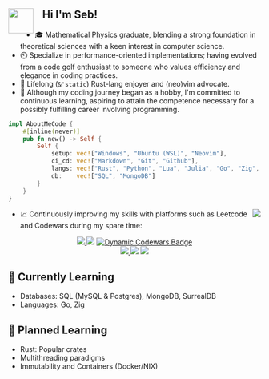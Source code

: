 
<div>
    <img align="left" src="https://media.giphy.com/media/j0ph697YBTGM8zm3u8/giphy.gif" width="50"> 
    <h2>‎‎‎‎‎‎‎‎‏‏‎ ‎‏‏‎ ‎‏‏‎ ‎Hi I'm Seb!</h2>
</div>

- 🎓 Mathematical Physics graduate, blending a strong foundation in theoretical sciences with a keen interest in computer science.
- ⏲️ Specialize in performance-oriented implementations; having evolved from a code golf enthusiast to someone who values efficiency and elegance in coding practices.
- 🦀 Lifelong (`&'static`) Rust-lang enjoyer and (neo)vim advocate.
- 💼 Although my coding journey began as a hobby, I'm committed to continuous learning, aspiring to attain the competence necessary for a possibly fulfilling career involving programming.

```rust
impl AboutMeCode {
    #[inline(never)]
    pub fn new() -> Self {
        Self {
            setup: vec!["Windows", "Ubuntu (WSL)", "Neovim"],
            ci_cd: vec!["Markdown", "Git", "Github"],
            langs: vec!["Rust", "Python", "Lua", "Julia", "Go", "Zig", "C++"], // Sorted by decreasing skill
            db:    vec!["SQL", "MongoDB"]                                      // WIP
        }
    }
}
```

<p align="right">
    <img align="right" src="https://github-readme-stats.vercel.app/api/top-langs/?username=aritmos&size_weight=0.8&count_weight=0.5&hide=html&layout=donut-vertical&langs_count=6&exclude_repo=ziglings">
</p>

- 📈 Continuously improving my skills with platforms such as Leetcode and Codewars during my spare time:
  
<div align="center">
    <a href="https://leetcode.com/aritmos/">
        <img src="https://img.shields.io/badge/dynamic/json?style=for-the-badge&labelColor=black&color=%23ffa116&label=Solved&query=solved&url=https%3A%2F%2Fbadge.xyli.tech/%2Fapi%2Fusers%2Faritmos&logo=leetcode&logoColor=yellow">
    </a>
    <img src="https://upload.wikimedia.org/wikipedia/commons/2/20/16x16.png">
    <a href="https://www.codewars.com/users/aritmos">
        <img alt="Dynamic Codewars Badge" src="https://img.shields.io/badge/dynamic/json?url=https%3A%2F%2Fcodewars.com%2Fapi%2Fv1%2Fusers%2Faritmos&query=%24.ranks.overall.name&prefix=%E3%80%88&suffix=%E3%80%89&style=for-the-badge&logo=codewars&logoColor=f05656&label=RANK&labelColor=16171b&color=bba2ff">
    </a>
</div>
<div align="center">
    <a href="https://adventofcode.com/">
            <img src="https://img.shields.io/badge/49-yellow?style=for-the-badge&logo=advent-of-code&label=stars">
    </a>
    <img src="https://upload.wikimedia.org/wikipedia/commons/2/20/16x16.png">
    <a href="https://www.hackerrank.com/certificates/7f453db8ead9">
        <img src="https://img.shields.io/badge/Certificates%20-%20green?style=for-the-badge&logo=hackerrank&labelColor=0e141e&color=32c7662">
    </a>
</div>
<div align="center">

</div>

## 🌿 Currently Learning
- Databases: SQL (MySQL & Postgres), MongoDB, SurrealDB
- Languages: Go, Zig

## 🌱 Planned Learning
- Rust: Popular crates
- Multithreading paradigms
- Immutability and Containers (Docker/NIX)
